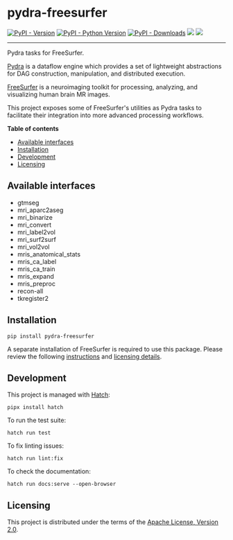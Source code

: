 # pydra-freesurfer

[![PyPI - Version][pypi-version]][pypi-project]
[![PyPI - Python Version][pypi-pyversions]][pypi-project]
[![PyPI - Downloads][pypi-downloads]][pypi-project]
![][status-docs]
![][status-test]

---

Pydra tasks for FreeSurfer.

[Pydra][pydra] is a dataflow engine
which provides a set of lightweight abstractions
for DAG construction, manipulation, and distributed execution.

[FreeSurfer][freesurfer] is a neuroimaging toolkit
for processing, analyzing, and visualizing human brain MR images.

This project exposes some of FreeSurfer's utilities as Pydra tasks
to facilitate their integration into more advanced processing workflows.

**Table of contents**

- [Available interfaces](#available-interfaces)
- [Installation](#installation)
- [Development](#development)
- [Licensing](#licensing)

## Available interfaces

- gtmseg
- mri_aparc2aseg
- mri_binarize
- mri_convert
- mri_label2vol
- mri_surf2surf
- mri_vol2vol
- mris_anatomical_stats
- mris_ca_label
- mris_ca_train
- mris_expand
- mris_preproc
- recon-all
- tkregister2

## Installation

```console
pip install pydra-freesurfer
```

A separate installation of FreeSurfer is required to use this package.
Please review the following [instructions][freesurfer-install]
and [licensing details][freesurfer-license].


## Development

This project is managed with [Hatch][hatch]:

```console
pipx install hatch
```

To run the test suite:

```console
hatch run test
```

To fix linting issues:

```console
hatch run lint:fix
```

To check the documentation:

```console
hatch run docs:serve --open-browser
```

## Licensing

This project is distributed under the terms of the [Apache License, Version 2.0][license].

[freesurfer]: https://surfer.nmr.mgh.harvard.edu

[freesurfer-install]: https://surfer.nmr.mgh.harvard.edu/fswiki/DownloadAndInstall

[freesurfer-license]: https://surfer.nmr.mgh.harvard.edu/registration.html

[hatch]: https://hatch.pypa.io

[license]: https://opensource.org/licenses/Apache-2.0

[pydra]: https://nipype.github.io/pydra

[pypi-downloads]: https://static.pepy.tech/badge/pydra-freesurfer

[pypi-project]: https://pypi.org/project/pydra-freesurfer

[pypi-pyversions]: https://img.shields.io/pypi/pyversions/pydra-freesurfer.svg

[pypi-version]: https://img.shields.io/pypi/v/pydra-freesurfer.svg

[status-docs]: https://github.com/aramis-lab/pydra-freesurfer/actions/workflows/docs.yaml/badge.svg

[status-test]: https://github.com/aramis-lab/pydra-freesurfer/actions/workflows/test.yaml/badge.svg
